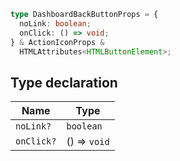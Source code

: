 ```ts
type DashboardBackButtonProps = {
  noLink: boolean;
  onClick: () => void;
} & ActionIconProps &
  HTMLAttributes<HTMLButtonElement>;
```

## Type declaration

| Name       | Type         |
| ---------- | ------------ |
| `noLink?`  | `boolean`    |
| `onClick?` | () => `void` |
